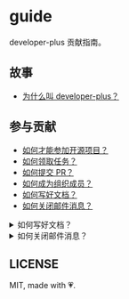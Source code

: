 # guide

developer-plus 贡献指南。

## 故事

- [为什么叫 developer-plus？](./why-the-name.md)

## 参与贡献

- [如何才能参加开源项目？](./how-to-participate.md)
- [如何领取任务？](https://github.com/developer-plus/vue-hbs-admin/issues/36)
- [如何提交 PR？](./how-to-submit-pr.md)
- [如何成为组织成员？](./become-org-member.md)
- [如何写好文档？](https://github.com/ruanyf/document-style-guide)
- [如何关闭邮件消息？](./close-mail-message.md)


<details>
<summary>如何写好文档？</summary>

前往 [Notification settings](https://github.com/settings/notifications)，然后修改 `Participating`、`Watching` 为 `Web and Mobile`。
</details>

<details>
<summary>如何关闭邮件消息？</summary>

前往 [Notification settings](https://github.com/settings/notifications)，然后修改 `Participating`、`Watching` 为 `Web and Mobile`。
</details> 

## LICENSE

MIT, made with 💗.
